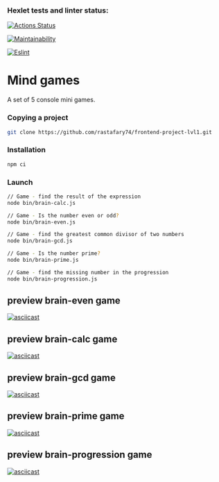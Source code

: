 ### Hexlet tests and linter status:
[![Actions Status](https://github.com/rastafary74/frontend-project-lvl1/workflows/hexlet-check/badge.svg)](https://github.com/rastafary74/frontend-project-lvl1/actions)

[![Maintainability](https://api.codeclimate.com/v1/badges/a99a88d28ad37a79dbf6/maintainability)](https://codeclimate.com/github/codeclimate/codeclimate/maintainability)

[![Eslint](https://github.com/rastafary74/frontend-project-lvl1/workflows/eslint/badge.svg)](https://github.com/rastafary74/frontend-project-lvl1/actions)

# Mind games

A set of 5 console mini games.

### Copying a project
```sh
git clone https://github.com/rastafary74/frontend-project-lvl1.git
```

### Installation
```sh
npm ci
```

### Launch
```sh
// Game - find the result of the expression
node bin/brain-calc.js

// Game - Is the number even or odd?
node bin/brain-even.js

// Game - find the greatest common divisor of two numbers
node bin/brain-gcd.js

// Game - Is the number prime?
node bin/brain-prime.js

// Game - find the missing number in the progression
node bin/brain-progression.js
```



## preview brain-even game
[![asciicast](https://asciinema.org/a/AFdzQpifdVZ1KRDMEVjYkLHFM.svg)](https://asciinema.org/a/AFdzQpifdVZ1KRDMEVjYkLHFM)

## preview brain-calc game
[![asciicast](https://asciinema.org/a/2KyYXJBWMxC5dIG01RNBuaqfX.svg)](https://asciinema.org/a/2KyYXJBWMxC5dIG01RNBuaqfX)

## preview brain-gcd game
[![asciicast](https://asciinema.org/a/EV4eJXX8SO4SD93kHSWMPwo8z.svg)](https://asciinema.org/a/EV4eJXX8SO4SD93kHSWMPwo8z)

## preview brain-prime game
[![asciicast](https://asciinema.org/a/EItFzStHdIywlUjOkNF3BHrJv.svg)](https://asciinema.org/a/EItFzStHdIywlUjOkNF3BHrJv)

## preview brain-progression game
[![asciicast](https://asciinema.org/a/W4CUnMvIkL83TsxAL1DULpg2m.svg)](https://asciinema.org/a/W4CUnMvIkL83TsxAL1DULpg2m)

